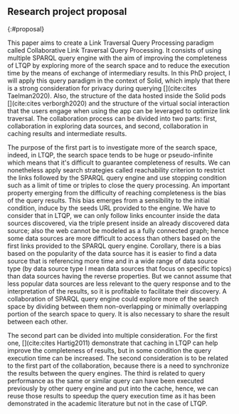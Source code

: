 ## Research project proposal
{:#proposal}

This paper aims to create a Link Traversal Query Processing paradigm called
Collaborative Link Traversal Query Processing.
It consists of using multiple SPARQL query engine with the aim of improving the completeness of LTQP
by exploring more of the search space and to reduce the execution time by the means of exchange of intermediary results.
In this PhD project, I will apply this query paradigm in the context of Solid, 
which imply that there is a strong consideration for privacy during querying [](cite:cites Taelman2020). 
Also, the structure of the data hosted inside the Solid pods [](cite:cites verborgh2020) and the structure of the virtual
social interaction that the users engage when using the app can be leveraged to optimize link traversal. 
The collaboration process can be divided into two parts: 
first, collaboration in exploring data sources, and second, collaboration in caching results and intermediate results.

The purpose of the first part is to investigate more of the search space,
indeed, in LTQP, the search space tends to be huge or pseudo-infinite
which means that it's difficult to guarantee completeness of results. 
We can nonetheless apply search strategies called reachability criterion to restrict the links followed by the
SPARQL query engine and use stopping condition such as a limit of time or triples to close the query processing.
An important property emerging from the difficulty of reaching completeness is the bias of the query results. 
This bias emerges from a sensibility to the initial condition, induce by the seeds URL provided to the engine.
We have to consider that in LTQP, we can only follow links encounter inside the data sources discovered,
via the triple present inside an already discovered data source;
also the web cannot be modeled as a fully connected graph;
hence some data sources are more difficult to access than others based on the first links provided to the SPARQL query engine.
Corollary, there is a bias based on the popularity of the data source has it is easier to find a data source that is
referencing more time and in a wide range of data source type (by data source type I mean data sources that focus on specific topics)
than data sources having the reverse properties.
But we cannot assume that less popular data sources are less relevant to the query response and to the
interpretation of the results, so it is profitable to facilitate their discovery.
A collaboration of SPARQL query engine could explore more of the search space by
dividing between them non-overlapping or minimally overlapping portion of the search space to query.
It is also necessary to share the result between each other.

The second part can be divided into multiple consideration. 
For the first one, [](cite:cites Hartig2011) demonstrate that caching in LTQP can
help improve the completeness of results, but in some condition the query execution time can be increased.
The second consideration is to be related to the first part of the collaboration,
because there is a need to synchronize the results between the query engines. 
The third is related to query performance as the same or similar query can have been executed previously by
other query engine and put into the cache, hence, we can reuse those results to speedup the query execution time as
it has been demonstrated in the academic literature but not in the case of LTQP.
